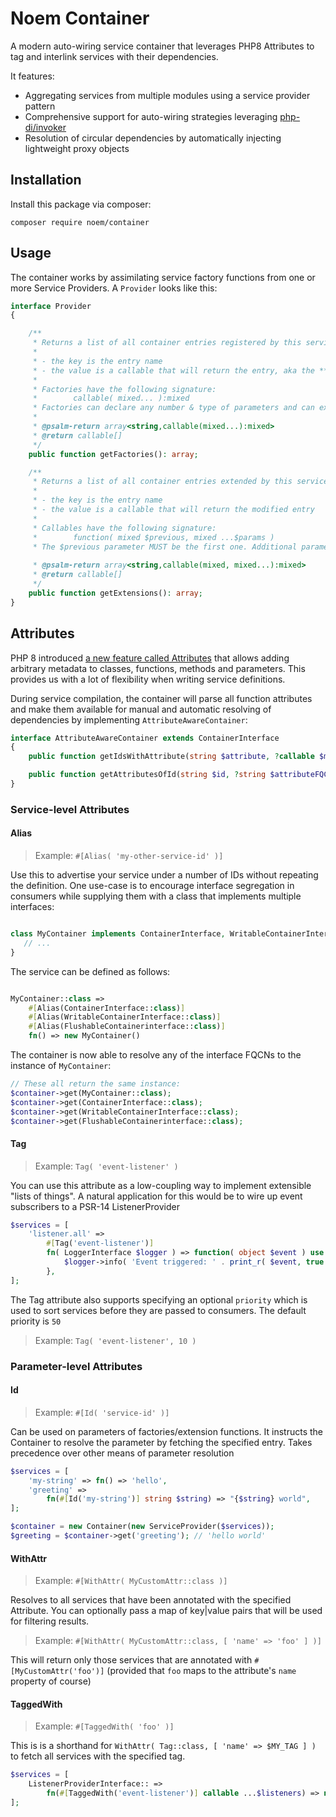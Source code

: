 # Noem Container

A modern auto-wiring service container that leverages PHP8 Attributes to tag and interlink services with their
dependencies.

It features:

* Aggregating services from multiple modules using a service provider pattern
* Comprehensive support for auto-wiring strategies leveraging [php-di/invoker](https://github.com/PHP-DI/Invoker)
* Resolution of circular dependencies by automatically injecting lightweight proxy objects

## Installation

Install this package via composer:

`composer require noem/container`

## Usage

The container works by assimilating service factory functions from one or more Service Providers. A `Provider` looks
like this:

[embed]:# "path: ../src/Provider.php, match: 'interface.*?}'"
```php
interface Provider
{

    /**
     * Returns a list of all container entries registered by this service provider.
     *
     * - the key is the entry name
     * - the value is a callable that will return the entry, aka the **factory**
     *
     * Factories have the following signature:
     *        callable( mixed... ):mixed
     * Factories can declare any number & type of parameters and can expect them to be resolved by the Container
     *
     * @psalm-return array<string,callable(mixed...):mixed>
     * @return callable[]
     */
    public function getFactories(): array;

    /**
     * Returns a list of all container entries extended by this service provider.
     *
     * - the key is the entry name
     * - the value is a callable that will return the modified entry
     *
     * Callables have the following signature:
     *        function( mixed $previous, mixed ...$params )
     * The $previous parameter MUST be the first one. Additional parameters will be resolved by the Container.
     
     * @psalm-return array<string,callable(mixed, mixed...):mixed>
     * @return callable[]
     */
    public function getExtensions(): array;
}
```

## Attributes

PHP 8 introduced [a new feature called Attributes](https://stitcher.io/blog/attributes-in-php-8) that allows adding arbitrary metadata to classes, functions, methods and parameters. This provides us with a lot of flexibility when writing service definitions.

During service compilation, the container will parse all function attributes and make them available for manual and
automatic resolving of dependencies by implementing `AttributeAwareContainer`:

[embed]:# "path: ../src/AttributeAwareContainer.php, match: 'interface.*?}'"
```php
interface AttributeAwareContainer extends ContainerInterface
{
    public function getIdsWithAttribute(string $attribute, ?callable $matching = null): array;

    public function getAttributesOfId(string $id, ?string $attributeFQCN = null): array;
}
```

### Service-level Attributes

#### Alias

> Example: `#[Alias( 'my-other-service-id' )]`

Use this to advertise your service under a number of IDs without repeating the definition. One use-case is to encourage
interface segregation in consumers while supplying them with a class that implements multiple interfaces:

```php

class MyContainer implements ContainerInterface, WritableContainerInterface, FlushableContainerinterface {
   // ...
}

```

The service can be defined as follows:

```php

MyContainer::class => 
    #[Alias(ContainerInterface::class)]
    #[Alias(WritableContainerInterface::class)]
    #[Alias(FlushableContainerinterface::class)]
    fn() => new MyContainer()
```

The container is now able to resolve any of the interface FQCNs to the instance of `MyContainer`:

```php
// These all return the same instance:
$container->get(MyContainer::class);
$container->get(ContainerInterface::class);
$container->get(WritableContainerInterface::class);
$container->get(FlushableContainerinterface::class);
```

#### Tag

> Example: `Tag( 'event-listener' )`

You can use this attribute as a low-coupling way to implement extensible "lists of things". A natural application for
this would be to wire up event subscribers to a PSR-14 ListenerProvider

```php
$services = [
    'listener.all' =>
        #[Tag('event-listener')]
        fn( LoggerInterface $logger ) => function( object $event ) use ($logger){
            $logger->info( 'Event triggered: ' . print_r( $event, true ) );
        },
];
```

The Tag attribute also supports specifying an optional `priority` which is used to sort services before they are passed to
consumers. The default priority is `50`

> Example: `Tag( 'event-listener', 10 )`

### Parameter-level Attributes

#### Id

> Example: `#[Id( 'service-id' )]`

Can be used on parameters of factories/extension functions. It instructs the Container to resolve the parameter by
fetching the specified entry. Takes precedence over other means of parameter resolution

```php
$services = [
    'my-string' => fn() => 'hello',
    'greeting' =>
        fn(#[Id('my-string')] string $string) => "{$string} world",
];

$container = new Container(new ServiceProvider($services));
$greeting = $container->get('greeting'); // 'hello world'
```

#### WithAttr

> Example: `#[WithAttr( MyCustomAttr::class )]`

Resolves to all services that have been annotated with the specified Attribute. You can optionally pass a map of key|value pairs that will be used for filtering results.

> Example: `#[WithAttr( MyCustomAttr::class, [ 'name' => 'foo' ] )]`

This will return only those services that are annotated with `#[MyCustomAttr('foo')]` (provided that `foo` maps to the attribute's `name` property of course)

#### TaggedWith

> Example: `#[TaggedWith( 'foo' )]`

This is is a shorthand for `WithAttr( Tag::class, [ 'name' => $MY_TAG ] )` to fetch all services with the specified tag.

```php
$services = [
    ListenerProviderInterface:: =>
        fn(#[TaggedWith('event-listener')] callable ...$listeners) => new ListenerProvider(...$listeners),
];

```

